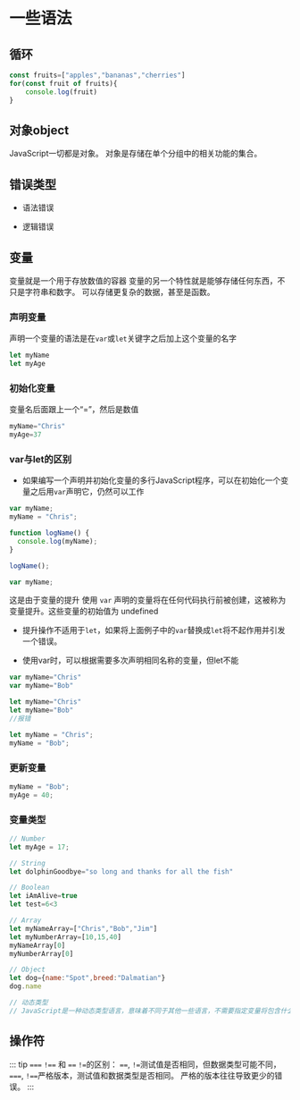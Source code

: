 # 一些语法
## 循环
```javascript
const fruits=["apples","bananas","cherries"]
for(const fruit of fruits){
    console.log(fruit)
}
```

## 对象object
JavaScript一切都是对象。
对象是存储在单个分组中的相关功能的集合。

## 错误类型
- 语法错误

- 逻辑错误

## 变量
变量就是一个用于存放数值的容器
变量的另一个特性就是能够存储任何东西，不只是字符串和数字。
可以存储更复杂的数据，甚至是函数。

### 声明变量
声明一个变量的语法是在`var`或`let`关键字之后加上这个变量的名字
```javascript
let myName
let myAge
```

### 初始化变量
变量名后面跟上一个“=”，然后是数值
```javascript
myName="Chris"
myAge=37
```

### var与let的区别
- 如果编写一个声明并初始化变量的多行JavaScript程序，可以在初始化一个变量之后用`var`声明它，仍然可以工作
```javascript
var myName;
myName = "Chris";

function logName() {
  console.log(myName);
}

logName();

var myName;
```
这是由于变量的提升
使用 `var` 声明的变量将在任何代码执行前被创建，这被称为变量提升。这些变量的初始值为 undefined

- 提升操作不适用于`let`，如果将上面例子中的`var`替换成`let`将不起作用并引发一个错误。

- 使用var时，可以根据需要多次声明相同名称的变量，但let不能
```javascript
var myName="Chris"
var myName="Bob"
```

```javascript
let myName="Chris"
let myName="Bob"
//报错
```

```javascript
let myName = "Chris";
myName = "Bob";
```

### 更新变量
```javascript
myName = "Bob";
myAge = 40;
```

### 变量类型
```javascript
// Number
let myAge = 17;

// String
let dolphinGoodbye="so long and thanks for all the fish"

// Boolean
let iAmAlive=true
let test=6<3

// Array
let myNameArray=["Chris","Bob","Jim"]
let myNumberArray=[10,15,40]
myNameArray[0]
myNumberArray[0]

// Object
let dog={name:"Spot",breed:"Dalmatian"}
dog.name

// 动态类型
// JavaScript是一种动态类型语言，意味着不同于其他一些语言，不需要指定变量将包含什么数据类型，声明一个变量并赋予带引号的值，浏览器就会知道是一个字符串
```

## 操作符

::: tip
`===` `!==` 和 `==` `!=`的区别：
`==`, `!=`测试值是否相同，但数据类型可能不同，
`===`, `!==`严格版本，测试值和数据类型是否相同。
严格的版本往往导致更少的错误。
::: 
